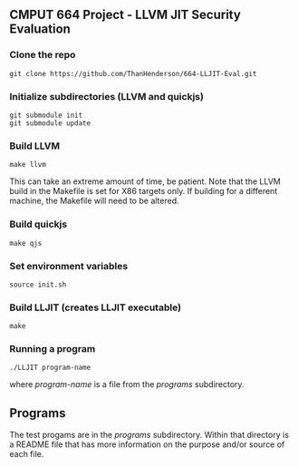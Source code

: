 ## CMPUT 664 Project - LLVM JIT Security Evaluation

### Clone the repo
```
git clone https://github.com/ThanHenderson/664-LLJIT-Eval.git
```

### Initialize subdirectories (LLVM and quickjs)
```
git submodule init
git submodule update
```

### Build LLVM
```
make llvm
```
This can take an extreme amount of time, be patient.
Note that the LLVM build in the Makefile is set for X86 targets only. If building
for a different machine, the Makefile will need to be altered.


### Build quickjs
```
make qjs
```

### Set environment variables
```
source init.sh
```

### Build LLJIT (creates LLJIT executable)
```
make
```

### Running a program
```
./LLJIT program-name
```

where *program-name* is a file from the *programs* subdirectory.


## Programs

The test progams are in the *programs* subdirectory. Within that directory is a 
README file that has more information on the purpose and/or source of each file.
